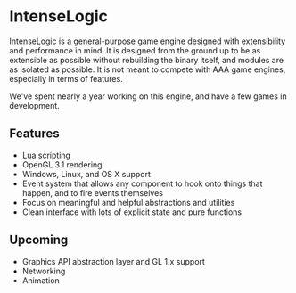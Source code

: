 # IntenseLogic

IntenseLogic is a general-purpose game engine designed with extensibility and performance in mind. It is designed from the ground up to be as extensible as possible without rebuilding the binary itself, and modules are as isolated as possible. It is not meant to compete with AAA game engines, especially in terms of features. 

We've spent nearly a year working on this engine, and have a few games in development. 

## Features

 * Lua scripting
 * OpenGL 3.1 rendering
 * Windows, Linux, and OS X support
 * Event system that allows any component to hook onto things that happen, and to fire events themselves
 * Focus on meaningful and helpful abstractions and utilities
 * Clean interface with lots of explicit state and pure functions

## Upcoming

 * Graphics API abstraction layer and GL 1.x support
 * Networking
 * Animation
